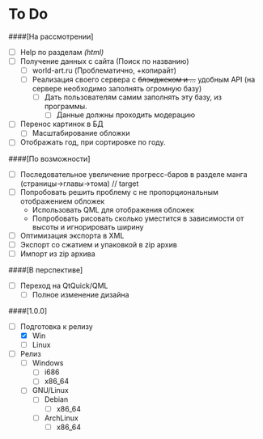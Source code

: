 # To Do

####[На рассмотрении]
- [ ] Help по разделам *(html)*
- [ ] Получение данных с сайта (Поиск по названию)
  - [ ] world-art.ru (Проблематично, +копирайт)
  - [ ] Реализация своего сервера с ~~блэкджеком и ...~~ удобным API (на сервере необходимо заполнять огромную базу)
     - [ ] Дать пользователям самим заполнять эту базу, из программы.
       - [ ] Данные должны проходить модерацию
- [ ] Перенос картинок в БД
  - [ ] Масштабирование обложки
- [ ] Отображать год, при сортировке по году.

####[По возможности]
- [ ] Последовательное увеличение прогресс-баров в разделе манга (страницы->главы->тома) // target
- [ ] Попробовать решить проблему с не пропорциональным отображением обложек
  - Использовать QML для отображения обложек
  - Попробовать рисовать сколько уместится в зависимости от высоты и игнорировать ширину
- [ ] Оптимизация экспорта в XML
- [ ] Экспорт со сжатием и упаковкой в zip архив
- [ ] Импорт из zip архива

####[В перспективе]
- [ ] Переход на QtQuick/QML
  - [ ] Полное изменение дизайна

####[1.0.0]
- [ ] Подготовка к релизу
  - [x] Win
  - [ ] Linux
- [ ] Релиз
  - [ ] Windows
    - [ ] i686
    - [ ] x86_64
  - [ ] GNU/Linux
    - [ ] Debian
      - [ ] x86_64
    - [ ] ArchLinux
      - [ ] x86_64
